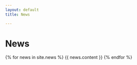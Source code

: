 ```yaml
---
layout: default
title: News

---
```


# News

{% for news in site.news %}
  {{ news.content }}
{% endfor %}
